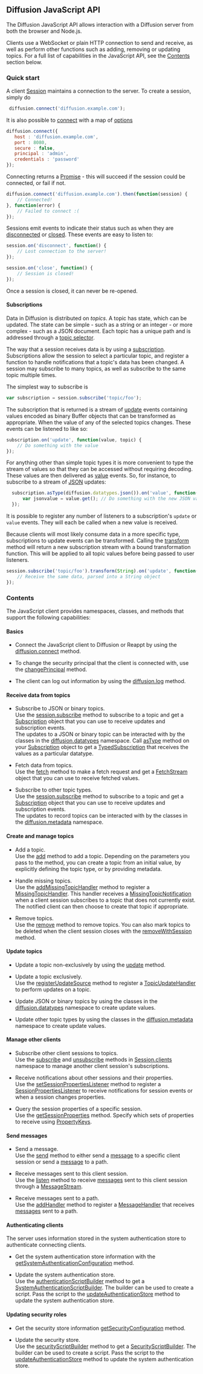 ## Diffusion JavaScript API

The Diffusion JavaScript API allows interaction with a Diffusion server from both
the browser and Node.js.

Clients use a WebSocket or plain HTTP connection to send and receive, as well as perform
other functions such as adding, removing or updating topics. For a full list of capabilities
in the JavaScript API, see the [Contents](index.html#toc3) section below.


### Quick start

A client [Session](Session.html) maintains a connection to the server. To create a session, simply do
 
```javascript
 diffusion.connect('diffusion.example.com');
 ```

 It is also possible to [connect](diffusion.html#connect) with a map of [options](Session.html#.Options)

 ```javascript
 diffusion.connect({
    host : 'diffusion.example.com',
    port : 8080,
    secure : false,
    principal : 'admin',
    credentials : 'password'
 });
 ```

Connecting returns a [Promise](https://promisesaplus.com/) - this will succeed if the session could be connected, or fail if not.

```javascript
diffusion.connect('diffusion.example.com').then(function(session) {
    // Connected!
}, function(error) {
    // Failed to connect :(
});
```

Sessions emit events to indicate their status such as when they are [disconnected](Session.html#event:disconnect) or [closed](Session.html#event:close).
These events are easy to listen to:

```javascript
session.on('disconnect', function() {
    // Lost connection to the server!
});

session.on('close', function() {
    // Session is closed!
});
```

Once a session is closed, it can never be re-opened.


#### Subscriptions

Data in Diffusion is distributed on *topics*. A topic has state, which
can be updated. The state can be simple - such as a string or an integer - or more complex - such as 
a JSON document. Each topic has a unique path and is addressed through a [topic selector](TopicSelector.html).

The way that a session receives data is by using a [subscription](Subscription.html). Subscriptions allow the
session to select a particular topic, and register a function to handle notifications that a topic's
data has been changed. A session may subscribe to many topics, as well as subscribe to the same topic
multiple times.

The simplest way to subscribe is

```javascript
var subscription = session.subscribe('topic/foo');
```

The subscription that is returned is a stream of [update](Subscription.html#event:update) events containing values encoded as binary Buffer objects that can be transformed
as appropriate. When the value of 
any of the selected topics changes. These events can be listened to like so:

```javascript
subscription.on('update', function(value, topic) {
    // Do something with the value
});
```

For anything other than simple topic types it is more convenient to type the stream of values so that they can be
accessed without requiring decoding. These values are then delivered as [value](TypedSubscription.html#event:value) events. So, for instance,
 to subscribe to a stream of [JSON](diffusion.datatypes.JSON.html) updates:

```javascript
  subscription.asType(diffusion.datatypes.json()).on('value', function(topic, specification, value) {
      var jsonvalue = value.get(); // Do something with the new JSON value
  });
  ```

It is possible to register any number of listeners to a subscription's ```update``` or ```value``` events. They will each be called when a new
value is received.

Because clients will most likely consume data in a more specific type, subscriptions to update events can be transformed. 
Calling the [transform](Subscription.html#transform) method will return a new subscription stream with a bound transformation function. This
will be applied to all topic values before being passed to user listeners. 

```javascript
session.subscribe('topic/foo').transform(String).on('update', function(update) {
    // Receive the same data, parsed into a String object
});
```

### Contents

The JavaScript client provides namespaces, classes, and methods that support the following capabilities:

#### Basics

*   Connect the JavaScript client to Diffusion or Reappt by using the [diffusion.connect](diffusion.html#connect) method.

*   To change the security principal that the client is connected with, use the [changePrincipal](Session.security.html#changePrincipal) method.

*   The client can log out information by using the [diffusion.log](diffusion.html#log) method.


#### Receive data from topics

*   Subscribe to JSON or binary topics.    
    Use the [session.subscribe](Session.html#subscribe) method to subscribe to a topic and get a [Subscription](Subscription.html) object that you can use to receive 
    updates and subscription events.     
    The updates to a JSON or binary topic can be interacted with by the classes in the [diffusion.datatypes](diffusion.datatypes.html) namespace. Call 
    [asType](Subscription.html#asType) method on your [Subscription](Subscription.html) object to get a [TypedSubscription](TypedSubscription.html) that receives 
    the values as a particular datatype.    

*   Fetch data from topics.    
    Use the [fetch](Session.html#fetch) method to make a fetch request and get a [FetchStream](FetchStream.html) object that you can use to receive fetched values.
    
*   Subscribe to other topic types.    
    Use the [session.subscribe](Session.html#subscribe) method to subscribe to a topic and get a [Subscription](Subscription.html) object that you can use to
    receive updates and subscription events.    
    The updates to record topics can be interacted with by the classes in the [diffusion.metadata](diffusion.metadata.html) namespace.


#### Create and manage topics

*   Add a topic.    
    Use the [add](Session.topics.html#add) method to add a topic. Depending on the parameters you pass to the method, you can create a topic from an initial 
    value, by explicitly defining the topic type, or by providing metadata.

*   Handle missing topics.    
    Use the [addMissingTopicHandler](Session.topics.html#addMissingTopicHandler) method to register a [MissingTopicHandler](MissingTopicHandler.html).
    This handler receives a [MissingTopicNotification](MissingTopicNotification.html) when a client session subscribes to a topic that does not currently exist. 
    The notified client can then choose to create that topic if appropriate.

*   Remove topics.  
    Use the [remove](Session.topics.html#remove) method to remove topics. You can also mark topics to be deleted when the client session closes with the
    [removeWithSession](Session.topics.html#removeWithSession) method. 


#### Update topics

*   Update a topic non-exclusively by using the [update](Session.topics.html#update) method.

*   Update a topic exclusively.    
    Use the [registerUpdateSource](Session.topics.html#registerUpdateSource) method to register a [TopicUpdateHandler](TopicUpdateHandler.html) to perform 
    updates on a topic. 

*   Update JSON or binary topics by using the classes in the [diffusion.datatypes](diffusion.datatypes.html) namespace to create update values.

*   Update other topic types by using the classes in the [diffusion.metadata](diffusion.metadata.html) namespace to create update values.


#### Manage other clients

*   Subscribe other client sessions to topics.    
    Use the [subscribe](Session.clients.html#subscribe) and [unsubscribe](Session.clients.html#subscribe) methods in [Session.clients](Session.clients.html) 
    namespace to manage another client session's subscriptions.
    
*   Receive notifications about other sessions and their properties.    
    Use the [setSessionPropertiesListener](Session.clients.html#setSessionPropertiesListener) method to register 
    a [SessionPropertiesListener](Session.clients.SessionPropertiesListener.html) to receive notifications for session events or when a session changes properties.
    
*   Query the session properties of a specific session.    
    Use the [getSessionProperties](Session.clients.html#getSessionProperties) method. Specify which sets of properties to receive using 
    [PropertyKeys](diffusion.clients.html#.PropertyKeys).


#### Send messages

*   Send a message.    
    Use the [send](Session.messages.html#send) method to either send a [message](Session.messages.html#toc11) to a specific client session or 
    send a [message](Session.messages.html#toc14) to a path.
    
*   Receive messages sent to this client session.    
    Use the [listen](Session.messages.html#listen) method to receive [messages](Session.messages.html#toc11) sent to this client session through 
    a [MessageStream](Session.messages.MessageStream.html).

*   Receive messages sent to a path.    
    Use the [addHandler](Session.messages.html#addHandler) method to register a [MessageHandler](Session.messages.MessageHandler.html) that receives 
    [messages](Session.messages.html#toc14) sent to a path.


#### Authenticating clients
    
The server uses information stored in the system authentication store to authenticate connecting clients.

*   Get the system authentication store information with the 
    [getSystemAuthenticationConfiguration](Session.security.html#getSystemAuthenticationConfiguration) method.     

*   Update the system authentication store.    
    Use the [authenticationScriptBuilder](Session.security.html#authenticationScriptBuilder) method to get a 
    [SystemAuthenticationScriptBuilder](SystemAuthenticationScriptBuilder.html). The builder can be used to create a script. Pass the script 
    to the [updateAuthenticationStore](Session.security.html#updateAuthenticationStore) method to update the system authentication store.  


#### Updating security roles

*   Get the security store information [getSecurityConfiguration](Session.security.html#getSecurityConfiguration) method.

*   Update the security store.    
    Use the [securityScriptBuilder](Session.security.html#securityScriptBuilder) method to get a [SecurityScriptBuilder](SecurityScriptBuilder.html). The 
    builder can be used to create a script. Pass the script to the [updateAuthenticationStore](Session.security.html#updateAuthenticationStore) method to update 
    the system authentication store.  

